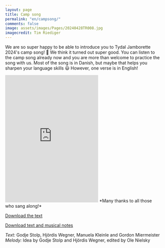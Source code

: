 ```yaml
---
layout: page
title: Camp song
permalink: "en/campsong/"
comments: false
image: assets/images/Pages/20240428TR008.jpg
imagecredit: Tim Riediger
---
```


We are so super happy to be able to introduce you to Tydal Jamborette 2024's camp song! 🤩 We think it turned out super good. You can listen to the camp song already now and you are more than welcome to practice the song with us.
Most of the song is in Danish, but maybe that helps you sharpen your language skills 😃 However, one verse is in English!
<iframe height="410" src="https://www.youtube.com/embed/U5enR42iMiE?si=yySV9IZa55mXmSOT" title="YouTube video player" frameborder="0" allow="accelerometer; autoplay; clipboard-write; encrypted-media; gyroscope; picture-in-picture; web-share" referrerpolicy="strict-origin-when-cross-origin" allowfullscreen></iframe>
*Many thanks to all those who sang along!*

<a class="btn btn-block btn-secondary text-white" href="https://drive.google.com/file/d/13F0pnOfMy1WeuZisG8LS0jaja9ryaczn/view?usp=drive_link" target="_blank">Download the text</a>


<a class="btn btn-block btn-secondary text-white" href="https://drive.google.com/file/d/1JKeW99OwWi4QLlMuVejkeXovs24Biauq/view?usp=drive_link" target="_blank">Download text and musical notes</a>

*Text:* Godje Stolp, Hjördis Wegner, Manuela Kleinle and Gordon Miermeister <br>
*Melody:* Idea by Godje Stolp and Hjördis Wegner, edited by Ole Nielsky